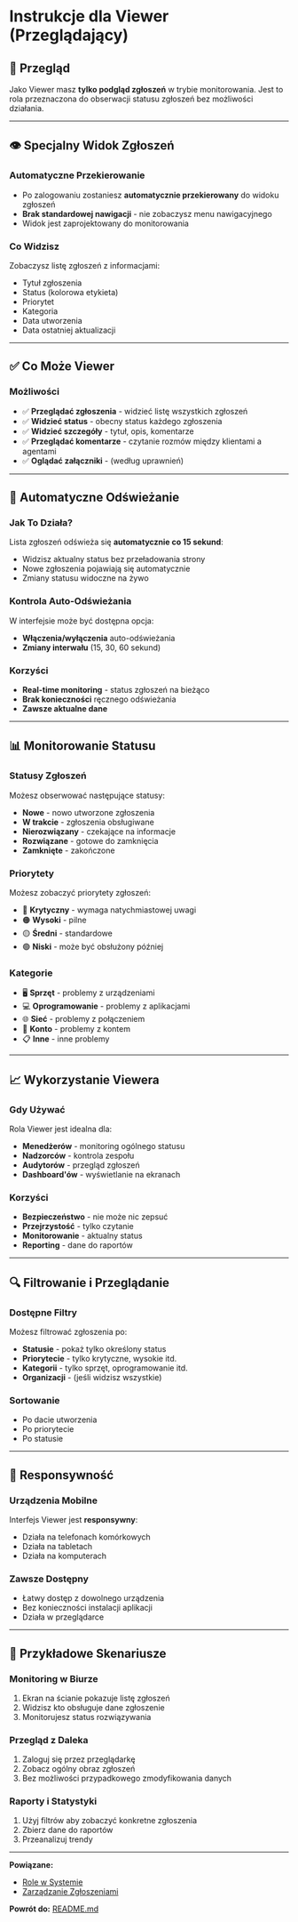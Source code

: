 # Instrukcje dla Viewer (Przeglądający)

## 🎯 Przegląd

Jako Viewer masz **tylko podgląd zgłoszeń** w trybie monitorowania. Jest to rola przeznaczona do obserwacji statusu zgłoszeń bez możliwości działania.

---

## 👁️ Specjalny Widok Zgłoszeń

### Automatyczne Przekierowanie

- Po zalogowaniu zostaniesz **automatycznie przekierowany** do widoku zgłoszeń
- **Brak standardowej nawigacji** - nie zobaczysz menu nawigacyjnego
- Widok jest zaprojektowany do monitorowania

### Co Widzisz

Zobaczysz listę zgłoszeń z informacjami:
- Tytuł zgłoszenia
- Status (kolorowa etykieta)
- Priorytet
- Kategoria
- Data utworzenia
- Data ostatniej aktualizacji

---

## ✅ Co Może Viewer

### Możliwości

- ✅ **Przeglądać zgłoszenia** - widzieć listę wszystkich zgłoszeń
- ✅ **Widzieć status** - obecny status każdego zgłoszenia
- ✅ **Widzieć szczegóły** - tytuł, opis, komentarze
- ✅ **Przeglądać komentarze** - czytanie rozmów między klientami a agentami
- ✅ **Oglądać załączniki** - (według uprawnień)


---

## 🔄 Automatyczne Odświeżanie

### Jak To Działa?

Lista zgłoszeń odświeża się **automatycznie co 15 sekund**:

- Widzisz aktualny status bez przeładowania strony
- Nowe zgłoszenia pojawiają się automatycznie
- Zmiany statusu widoczne na żywo

### Kontrola Auto-Odświeżania

W interfejsie może być dostępna opcja:
- **Włączenia/wyłączenia** auto-odświeżania
- **Zmiany interwału** (15, 30, 60 sekund)

### Korzyści

- **Real-time monitoring** - status zgłoszeń na bieżąco
- **Brak konieczności** ręcznego odświeżania
- **Zawsze aktualne dane**

---

## 📊 Monitorowanie Statusu

### Statusy Zgłoszeń

Możesz obserwować następujące statusy:

- **Nowe** - nowo utworzone zgłoszenia
- **W trakcie** - zgłoszenia obsługiwane
- **Nierozwiązany** - czekające na informacje
- **Rozwiązane** - gotowe do zamknięcia
- **Zamknięte** - zakończone

### Priorytety

Możesz zobaczyć priorytety zgłoszeń:

- 🔴 **Krytyczny** - wymaga natychmiastowej uwagi
- 🟠 **Wysoki** - pilne
- 🟡 **Średni** - standardowe
- 🟢 **Niski** - może być obsłużony później

### Kategorie

- 🖥️ **Sprzęt** - problemy z urządzeniami
- 💻 **Oprogramowanie** - problemy z aplikacjami
- 🌐 **Sieć** - problemy z połączeniem
- 👤 **Konto** - problemy z kontem
- 📋 **Inne** - inne problemy

---

## 📈 Wykorzystanie Viewera

### Gdy Używać

Rola Viewer jest idealna dla:

- **Menedżerów** - monitoring ogólnego statusu
- **Nadzorców** - kontrola zespołu
- **Audytorów** - przegląd zgłoszeń
- **Dashboard'ów** - wyświetlanie na ekranach

### Korzyści

- **Bezpieczeństwo** - nie może nic zepsuć
- **Przejrzystość** - tylko czytanie
- **Monitorowanie** - aktualny status
- **Reporting** - dane do raportów

---

## 🔍 Filtrowanie i Przeglądanie

### Dostępne Filtry

Możesz filtrować zgłoszenia po:

- **Statusie** - pokaż tylko określony status
- **Priorytecie** - tylko krytyczne, wysokie itd.
- **Kategorii** - tylko sprzęt, oprogramowanie itd.
- **Organizacji** - (jeśli widzisz wszystkie)

### Sortowanie

- Po dacie utworzenia
- Po priorytecie
- Po statusie

---

## 📱 Responsywność

### Urządzenia Mobilne

Interfejs Viewer jest **responsywny**:

- Działa na telefonach komórkowych
- Działa na tabletach
- Działa na komputerach

### Zawsze Dostępny

- Łatwy dostęp z dowolnego urządzenia
- Bez konieczności instalacji aplikacji
- Działa w przeglądarce

---

## 🚀 Przykładowe Skenariusze

### Monitoring w Biurze

1. Ekran na ścianie pokazuje listę zgłoszeń
2. Widzisz kto obsługuje dane zgłoszenie
3. Monitorujesz status rozwiązywania

### Przegląd z Daleka

1. Zaloguj się przez przeglądarkę
2. Zobacz ogólny obraz zgłoszeń
3. Bez możliwości przypadkowego zmodyfikowania danych

### Raporty i Statystyki

1. Użyj filtrów aby zobaczyć konkretne zgłoszenia
2. Zbierz dane do raportów
3. Przeanalizuj trendy

---

**Powiązane:**
- [Role w Systemie](02_role_w_systemie.md)
- [Zarządzanie Zgłoszeniami](09_zgloszenia.md)

**Powrót do:** [README.md](README.md)

